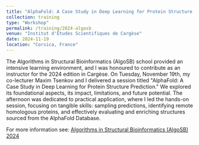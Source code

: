 ```yaml
---
title: "AlphaFold: A Case Study in Deep Learning for Protein Structure Prediction"
collection: training
type: "Workshop"
permalink: /training/2024-algosb
venue: "Institut d'Études Scientifiques de Cargèse"
date: 2024-11-19
location: "Corsica, France"
---
```


The Algorithms in Structural Bioinformatics (AlgoSB) school provided an intensive learning environment, and I was honoured to contribute as an instructor for the 2024 edition in Cargèse. On Tuesday, November 19th, my co-lecturer Maxim Tsenkov and I delivered a session titled "AlphaFold: A Case Study in Deep Learning for Protein Structure Prediction." We explored its foundational aspects, its impact, limitations, and future potential. The afternoon was dedicated to practical application, where I led the hands-on session, focusing on tangible skills: sampling predictions, identifying remote homologous proteins, and effectively evaluating and enriching structures sourced from the AlphaFold Database.

For more information see: [Algorithms in Structural Bioinformatics (AlgoSB) 2024](https://algosb2024.sciencesconf.org/?lang=en)
